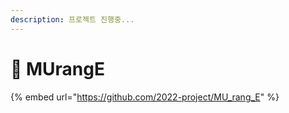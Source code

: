 ```yaml
---
description: 프로젝트 진행중...
---
```


# 🎵 MUrangE



{% embed url="https://github.com/2022-project/MU_rang_E" %}

